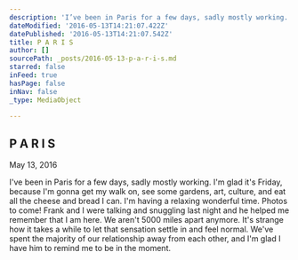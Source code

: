 ```yaml
---
description: 'I’ve been in Paris for a few days, sadly mostly working. I’m glad it’s Friday, because I’m gonna get my walk on, see some gardens, art, culture, and eat all the cheese and bread I can. I’m having a relaxing wonderful time. Photos to come! Frank and I were talking and snuggling last night and he helped me remember that I am here. We aren’t 5000 miles apart anymore. It’s strange how it takes a while to let that sensation settle in and feel normal. We’ve spent the majority of our relationship away from each other, and I’m glad I have him to remind me to be in the moment. '
dateModified: '2016-05-13T14:21:07.422Z'
datePublished: '2016-05-13T14:21:07.542Z'
title: P A R I S
author: []
sourcePath: _posts/2016-05-13-p-a-r-i-s.md
starred: false
inFeed: true
hasPage: false
inNav: false
_type: MediaObject

---
```

<article style=""><h1>P A R I S</h1><p>May 13, 2016</p></article>

I've been in Paris for a few days, sadly mostly working. I'm glad it's Friday, because I'm gonna get my walk on, see some gardens, art, culture, and eat all the cheese and bread I can. I'm having a relaxing wonderful time. Photos to come! Frank and I were talking and snuggling last night and he helped me remember that I am here. We aren't 5000 miles apart anymore. It's strange how it takes a while to let that sensation settle in and feel normal. We've spent the majority of our relationship away from each other, and I'm glad I have him to remind me to be in the moment.